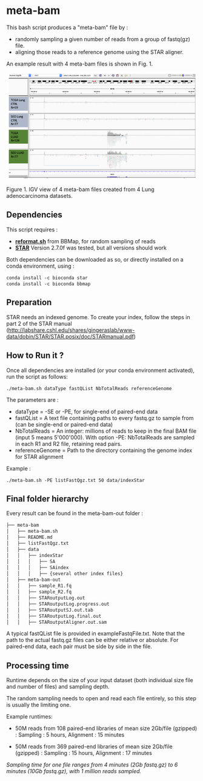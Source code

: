 # meta-bam

This bash script produces a "meta-bam" file by :
- randomly sampling a given number of reads from a group of fastq(gz) file.
- aligning those reads to a reference genome using the STAR aligner.

An example result with 4 meta-bam files is shown in Fig. 1. 

![igv-metabam](igv-metabam.png)

Figure 1. IGV view of 4 meta-bam files created from 4 Lung adenocarcinoma datasets. 

## Dependencies

This script requires :
- **[reformat.sh](https://github.com/BioInfoTools/BBMap)** from BBMap, for random sampling of reads
- **[STAR](https://github.com/alexdobin/STAR)** Version 2.7.0f was tested, but all versions should work

Both dependencies can be downloaded as so, or directly installed on a conda environment, using :
```
conda install -c bioconda star
conda install -c bioconda bbmap
```

## Preparation

STAR needs an indexed genome. To create your index, follow the steps in part 2 of the STAR manual (http://labshare.cshl.edu/shares/gingeraslab/www-data/dobin/STAR/STAR.posix/doc/STARmanual.pdf)

## How to Run it ?

Once all dependencies are installed (or your conda environment activated), run the script as follows:
```
./meta-bam.sh dataType fastQList NbTotalReads referenceGenome
```

The parameters are :
- dataType = -SE or -PE, for single-end of paired-end data 
- fastQList = A text file containing paths to every fastq.gz to sample from (can be single-end or paired-end data)
- NbTotalReads = An integer: millions of reads to keep in the final BAM file (input 5 means 5'000'000). With option -PE: NbTotalReads are sampled in each R1 and R2 file, retaining read pairs.
- referenceGenome = Path to the directory containing the genome index for STAR alignment

Example :
```
./meta-bam.sh -PE listFastQgz.txt 50 data/indexStar
```

## Final folder hierarchy

Every result can be found in the meta-bam-out folder :
```
├── meta-bam
│   ├── meta-bam.sh
│   ├── README.md
│   ├── listFastQgz.txt
│   ├── data
│   │   ├── indexStar
│   │   │   ├── SA
│   │   │   ├── SAindex
│   │   │   ├── {several other index files}
│   ├── meta-bam-out
│   │   ├── sample_R1.fq
│   │   ├── sample_R2.fq
│   │   ├── STARoutputLog.out
│   │   ├── STARoutputLog.progress.out
│   │   ├── STARoutputSJ.out.tab
│   │   ├── STARoutputLog.final.out
│   │   ├── STARoutputAligner.out.sam
```

A typical fastQList file is provided in exampleFastqFile.txt.
Note that the path to the actual fastq.gz files can be either relative or absolute.
For paired-end data, each pair must be side by side in the file.

## Processing time

Runtime depends on the size of your input dataset (both individual size file and number of files) and sampling depth.

The random sampling needs to open and read each file entirely, so this step is usually the limiting one.

Example runtimes:
- 50M reads from 108 paired-end libraries of mean size 2Gb/file (gzipped) :
Sampling : 5 hours, Alignment : 15 minutes

- 50M reads from 369 paired-end libraries of mean size 2Gb/file (gzipped) :
Sampling : 15 hours, Alignment : 17 minutes

*Sampling time for one file ranges from 4 minutes (2Gb fastq.gz) to 6 minutes (10Gb fastq.gz), with 1 million reads sampled.*
